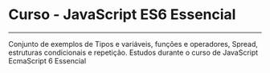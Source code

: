 # Curso - JavaScript ES6 Essencial
***
 Conjunto de exemplos de Tipos e variáveis, funções e operadores, Spread, estruturas condicionais e repetição. Estudos durante o curso de JavaScript EcmaScript 6 Essencial
